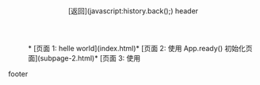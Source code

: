 <header id="header">[返回](javascript:history.back();) header</header>

<section id="body">

<div class="x-page">

<menu>*   [页面 1: helle world](index.html)*   [页面 2: 使用 App.ready() 初始化页面](subpage-2.html)*   [页面 3: 使用 <script> 加载业务代码](subpage-3.html)*   [页面 4: 使用 startLoading() 异步加载页面](subpage-4.html)*   [页面 5: 使用 App.go() 在页面间传参](subpage-5.html)*   [页面 6: 使用 App.go() 在页面间跳转](subpage-6.html)*   [页面 7: 使用页面的 hide 和 show 事件](subpage-7.html)</menu>

<div id="ct">第 4 个页面，本页面需要 3 秒钟加载</div>

<script>App.ready(function (page) { page.startLoading(); setTimeout(function () { page.find('#ct').append('：已加载完毕 4'); page.endLoading(); }, 3000); });</script></div>

</section>

<footer id="footer">footer</footer>